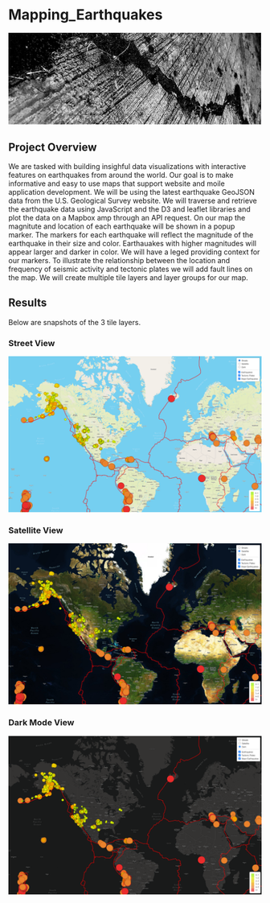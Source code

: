 # Mapping_Earthquakes
![](Earthquake_Challenge/static/images/header.PNG)
## Project Overview
We are tasked with building insighful data visualizations with interactive features on earthquakes from around the world. Our goal is to make informative and easy to use maps that support website and moile application development. We will be using the latest earthquake GeoJSON data from the U.S. Geological Survey website. We will traverse and retrieve the earthquake data using JavaScript and the D3 and leaflet libraries and plot the data on a Mapbox amp through an API request. On our map the magnitute and location of each earthquake will be shown in a popup marker. The markers for each earthquake will reflect the magnitude of the earthquake in their size and color. Earthauakes with higher magnitudes will appear larger and darker in color. We will have a leged providing context for our markers. To illustrate the relationship between the location and frequency  of seismic activity and tectonic plates we will add fault lines on the map. We will create multiple tile layers and layer groups for our map. 

## Results
Below are snapshots of the 3 tile layers. 
<br>
### Street View 
![](Earthquake_Challenge/static/images/streets.PNG)
<br>
### Satellite View
![](Earthquake_Challenge/static/images/satellite.PNG)
<br>
### Dark Mode View
![](Earthquake_Challenge/static/images/dark.PNG)